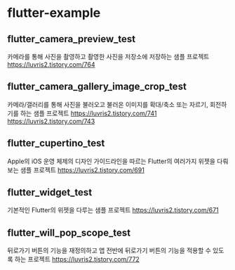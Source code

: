 # flutter-example

## flutter_camera_preview_test
카메라를 통해 사진을 촬영하고
촬영한 사진을 저장소에 저장하는 샘플 프로젝트
https://luvris2.tistory.com/764

## flutter_camera_gallery_image_crop_test
카메라/갤러리를 통해 사진을 불러오고
불러온 이미지를 확대/축소 또는 자르기, 회전하기를 하는 샘플 프로젝트
https://luvris2.tistory.com/741
https://luvris2.tistory.com/743

## flutter_cupertino_test
Apple의 iOS 운영 체제의 디자인 가이드라인을 따르는 Flutter의 여러가지 위젯을 다뤄보는 샘플 프로젝트
https://luvris2.tistory.com/691

## flutter_widget_test
기본적인 Flutter의 위젯을 다루는 샘플 프로젝트
https://luvris2.tistory.com/671

## flutter_will_pop_scope_test
뒤로가기 버튼의 기능을 재정의하고
앱 전반에 뒤로가기 버튼의 기능을 적용할 수 있도록 하는 프로젝트
https://luvris2.tistory.com/772
